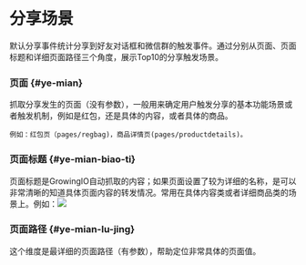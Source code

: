 # 分享场景

默认分享事件统计分享到好友对话框和微信群的触发事件。通过分别从页面、页面标题和详细页面路径三个角度，展示Top10的分享触发场景。

### 页面 {#ye-mian}

抓取分享发生的页面（没有参数），一般用来确定用户触发分享的基本功能场景或者触发机制，例如是红包，还是具体的内容，或者具体的商品。

`例如：红包页（pages/regbag)，商品详情页(pages/productdetails)。`

### 页面标题 {#ye-mian-biao-ti}

页面标题是GrowingIO自动抓取的内容；如果页面设置了较为详细的名称，是可以非常清晰的知道具体页面内容的转发情况。常用在具体内容类或者详细商品类的场景上。例如：![](https://blobscdn.gitbook.com/v0/b/gitbook-28427.appspot.com/o/assets%2F-LD4kKkCTHNxUGbu1QWO%2F-LGy-_l_bITP1Zjy66Bd%2F-LGy0Iv97k-GjNJIBnAg%2Fimage.png?alt=media&token=1765c63d-1729-4d91-88e7-dced708d9bb8)

### 页面路径 {#ye-mian-lu-jing}

这个维度是最详细的页面路径（有参数），帮助定位非常具体的页面值。[  
](/miniprogram/dashboard-overview/acquisition_scene_anaysis)


